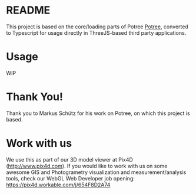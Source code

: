 # README

This project is based on the core/loading parts of Potree [Potree](http://potree.org/), converted to
Typescript for usage directly in ThreeJS-based third party applications.

# Usage

WIP

# Thank You!

Thank you to Markus Schütz for his work on Potree, on which this project is based.

# Work with us

We use this as part of our 3D model viewer at Pix4D (http://www.pix4d.com). If you would like to
work with us on some awesome GIS and Photogrametry visualization and measurement/analysis tools,
check our WebGL Web Developer job opening: https://pix4d.workable.com/j/654F8D2A74
